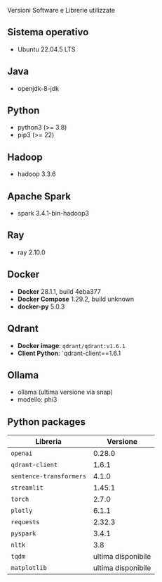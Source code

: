 Versioni Software e Librerie utilizzate

## Sistema operativo

- Ubuntu 22.04.5 LTS

## Java

- openjdk-8-jdk

## Python

- python3 (>= 3.8)
- pip3 (>= 22)

## Hadoop

- hadoop 3.3.6

## Apache Spark

- spark 3.4.1-bin-hadoop3

## Ray

- ray 2.10.0

## Docker

- **Docker** 28.1.1, build 4eba377  
- **Docker Compose** 1.29.2, build unknown  
- **docker-py** 5.0.3

## Qdrant

- **Docker image**: `qdrant/qdrant:v1.6.1`    
- **Client Python**: `qdrant-client==1.6.1

## Ollama

- ollama (ultima versione via snap)
- modello: phi3

## Python packages

| Libreria                | Versione             |
|-------------------------|----------------------|
| `openai`                | 0.28.0               |
| `qdrant-client`         | 1.6.1                |
| `sentence-transformers` | 4.1.0                |
| `streamlit`             | 1.45.1               |
| `torch`                 | 2.7.0                |
| `plotly`                | 6.1.1                |
| `requests`              | 2.32.3               |
| `pyspark`               | 3.4.1                |
| `nltk`                  | 3.8                  |
| `tqdm`                  | ultima disponibile   |
| `matplotlib`            | ultima disponibile   |
